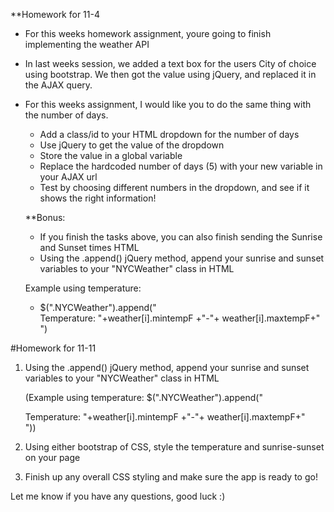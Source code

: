 **Homework for 11-4

* For this weeks homework assignment, youre going to finish implementing the weather API

* In last weeks session, we added a text box for the users City of choice using bootstrap. We then got the value using jQuery, and replaced it in the AJAX query.

* For this weeks assignment, I would like you to do the same thing with the number of days.

    - Add a class/id to your HTML dropdown for the number of days
    - Use jQuery to get the value of the dropdown
    - Store the value in a global variable
    - Replace the hardcoded number of days (5) with your new variable in your AJAX url
    - Test by choosing different numbers in the dropdown, and see if it shows the right information!

    **Bonus:

    - If you finish the tasks above, you can also finish sending the Sunrise and Sunset times HTML
    - Using the .append() jQuery method, append your sunrise and sunset variables to your "NYCWeather" class in HTML

    Example using temperature: 
    - $(".NYCWeather").append("<div> Temperature: "+weather[i].mintempF +"-"+ weather[i].maxtempF+"</div>")
    
#Homework for 11-11

1) Using the .append() jQuery method, append your sunrise and sunset variables to your "NYCWeather" class in HTML

    (Example using temperature: $(".NYCWeather").append("<div> Temperature: "+weather[i].mintempF +"-"+ weather[i].maxtempF+"</div>"))

2) Using either bootstrap of CSS, style the temperature and sunrise-sunset on your page

3) Finish up any overall CSS styling and make sure the app is ready to go!

Let me know if you have any questions, good luck :)
